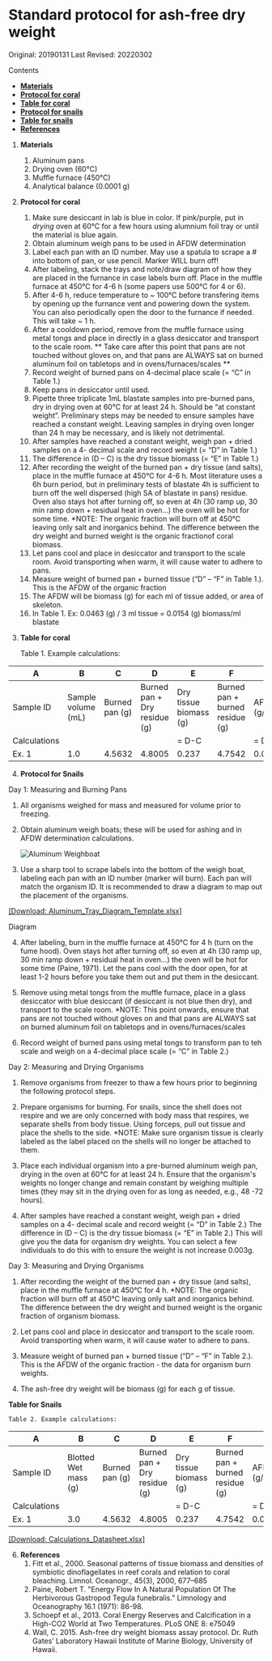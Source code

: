 # Standard protocol for ash-free dry weight 

Original: 20190131
Last Revised: 20220302

Contents
- [**Materials**](#Materials)  
- [**Protocol for coral**](#Protocol_for_coral)
- [**Table for coral**](#Table_for_coral)
- [**Protocol for snails**](#Protocol_for_snails)
- [**Table for snails**](#Table_for_snails)
- [**References**](#References)
 
1. <a name="Materials"></a> **Materials**
    1. 	Aluminum pans
    1. 	Drying oven (60°C)
    1. 	Muffle furnace (450°C)
    1. 	Analytical balance (0.0001 g)

2. <a name="Protocol_for_coral"></a> **Protocol for coral**
    1.  Make sure desiccant in lab is blue in color. If pink/purple, put in *drying* oven at 60°C for a few hours using alumnium foil tray or until the material is blue again. 
    1.  Obtain aluminum weigh pans to be used in AFDW determination
    1.  Label each pan with an ID number. May use a spatula to scrape a # into bottom of pan, or use pencil. Marker WILL burn
    	off!
    1.  After labeling, stack the trays and note/draw diagram of how they are placed in the furnance in case labels burn off. Place in the muffle furnace at 450°C for 4-6 h (some papers use 500°C for 4 or 6). 
    1.  After 4-6 h, reduce temperature to ~ 100°C before transfering items by opening up the furnance vent and powering down the system. You can also periodically open the door to the furnance if needed. This will take ~ 1 h. 
    1.  After a cooldown period, remove from the muffle furnace using metal tongs and place in directly in a glass desiccator and transport to the scale room.
	** Take care after this point that pans are not touched without gloves on, and that pans are ALWAYS sat on burned
	aluminum foil on tabletops and in ovens/furnaces/scales **
    1.  Record weight of burned pans on 4-decimal place scale (= “C” in Table 1.)
    1.  Keep pans in desiccator until used.
    1.  Pipette three triplicate 1mL blastate samples into pre-burned pans, dry in drying oven at 60°C for at least 24 h. 
    	Should be “at constant weight”. Preliminary steps may be needed to ensure samples have reached a constant weight. 
	Leaving samples in drying oven longer than 24 h may be necessary, and is likely not detrimental.
    1.  After samples have reached a constant weight, weigh pan + dried samples on a 4- decimal scale and record weight (= “D” 
    	in Table 1.)
    1.  The difference in (D – C) is the dry tissue biomass (= “E” in Table 1.)
    1.  After recording the weight of the burned pan + dry tissue (and salts), place in the muffle furnace at 450°C for 4-6 h. 
    	Most literature uses a 6h burn period, but in preliminary tests of blastate 4h is sufficient to burn off the well 
	dispersed (high SA of blastate in pans) residue. Oven also stays hot after turning off, so even at 4h (30 ramp up, 30 
	min ramp down + residual heat in oven…) the oven will be hot for some time.
	*NOTE: The organic fraction will burn off at 450°C leaving only salt and inorganics behind. The difference between the
	dry weight and burned weight is the organic fractionof coral biomass.
    1.  Let pans cool and place in desiccator and transport to the scale room. Avoid transporting when warm, it will cause
    	water to adhere to pans.
    1.  Measure weight of burned pan + burned tissue (“D” – “F” in Table 1.). This is the AFDW of the organic fraction
    1.  The AFDW will be biomass (g) for each ml of tissue added, or area of skeleton.
    1.  In Table 1. Ex: 0.0463 (g) / 3 ml tissue = 0.0154 (g) biomass/ml blastate
    
3. <a name="Table"></a> **Table for coral**

	Table 1. Example calculations:
	
 A  | B  | C  | D  | E  | F  |  G |
----|----|----|----|----|----|----|
Sample ID | Sample volume (mL) | Burned pan (g) | Burned pan + Dry residue (g) | Dry tissue biomass (g) | Burned pan + burned residue (g) | AFDW (g/mL) |
Calculations | | | | = D-C | | = D-F |
Ex. 1 | 1.0 | 4.5632 | 4.8005 | 0.237 | 4.7542 | 0.0463 |


4. <a name="Protocol_for_snails"></a> **Protocol for Snails**

Day 1: Measuring and Burning Pans

   1.  All organisms weighed for mass and measured for volume prior to freezing.
 
   2.  Obtain aluminum weigh boats; these will be used for ashing and in AFDW determination calculations. 
       
       ![Aluminum Weighboat](https://static.grainger.com/rp/s/is/image/Grainger/8AU22_AW01?$adapimg$&hei=166&wid=166)
 
   3.  Use a sharp tool to scrape labels into the bottom of the weigh boat, labeling each pan with an ID number (marker will burn). 
       Each pan will match the organism ID. It is recommended to draw a diagram to map out the placement of the organisms. 
       
       
<a href= "https://github.com/SilbigerLab/Protocols/raw/f6220ec8166af60e4ff223a5f7045367519bf313/Physiological_Parameter_Protocols/Template/Aluminum_Tray_Diagram_Template.xlsx">[Download: Aluminum_Tray_Diagram_Template.xlsx]</a>
   
   Diagram 
   
   4.  After labeling, burn in the muffle furnace at 450°C for 4 h (turn on the fume hood). Oven stays hot after turning off,
       so even at 4h (30 ramp up, 30 min ramp down + residual heat in oven…) the oven will be hot for some time  (Paine, 1971). 
       Let the pans cool with the door open,  for at least 1-2 hours before you take them out and put them in the desiccant. 
  
   5.  Remove using metal tongs from the muffle furnace, place in a glass desiccator with blue desiccant (if desiccant is not blue
       then dry), and transport to the scale room. *NOTE: This point onwards, ensure that pans are not touched without gloves on and
       that pans are ALWAYS sat on burned aluminum foil on tabletops and in ovens/furnaces/scales 
  
   6.  Record weight of burned pans using metal tongs to transform pan to teh scale and weigh on a 4-decimal place scale (= “C” in
       Table 2.)
   
Day 2: Measuring and Drying Organisms 

   1. Remove organisms from freezer to thaw a few hours prior to beginning the following protocol steps. 

   2. Prepare organisms for burning. For snails, since the shell does not respire and we are only concerned with body mass that
      respires, we separate shells from body tissue. Using forceps, pull out tissue and place the shells to the side. 
      *NOTE: Make sure organism tissue is clearly labeled as the label placed on the shells will no longer be attached to  them. 

   3. Place each individual organism into a pre-burned aluminum weigh pan, drying in the oven at 60°C for at least 24 h. Ensure 
      that the organism's weights no longer change and remain constant by weighing multiple times (they may sit in the drying oven
      for as long as needed, e.g., 48 -72 hours).

   4. After samples have reached a constant weight, weigh pan + dried samples on a 4- decimal scale and record weight (= “D” in Table
      2.) The difference in (D – C) is the dry tissue biomass (= “E” in Table 2.) This will give you the data for organism dry
      weights. You can select a few individuals to do this with to ensure the weight is not increase 0.003g.

Day 3: Measuring and Drying Organisms 

   1. After recording the weight of the burned pan + dry tissue (and salts), place in the muffle furnace at 450°C for 4 h. 
      *NOTE: The organic fraction will burn off at 450°C leaving only salt and inorganics behind. The difference between the dry
      weight and burned weight is the organic fraction of organism biomass.

   2. Let pans cool and place in desiccator and transport to the scale room. Avoid transporting when warm, it will cause water to
      adhere to pans.

   3. Measure weight of burned pan + burned tissue (“D” – “F” in Table 2.). This is the AFDW of the organic fraction - the data for
      organism burn weights. 

   4. The ash-free dry weight will be biomass (g) for each g of tissue.

<a name="Table"></a> **Table for Snails**

	Table 2. Example calculations:
	
 A  | B  | C  | D  | E  | F  |  G |
----|----|----|----|----|----|----|
Sample ID | Blotted Wet mass (g) | Burned pan (g) | Burned pan + Dry residue (g) | Dry tissue biomass (g) | Burned pan + burned residue (g) | AFDW (g/mL) 
Calculations | | | | = D-C | | = D-F |
Ex. 1 | 3.0 | 4.5632 | 4.8005 | 0.237 | 4.7542 | 0.0463 |

 <a href= "https://github.com/SilbigerLab/Protocols/raw/f6220ec8166af60e4ff223a5f7045367519bf313/Physiological_Parameter_Protocols/Template/Calculations_Datasheet.xlsx">[Download: Calculations_Datasheet.xlsx]</a>
 
 
6. <a name="References"></a> **References**
    1.  Fitt et al., 2000. Seasonal patterns of tissue biomass and densities of symbiotic dinoflagellates in reef corals and 
    	relation to coral bleaching. Limnol. Oceanogr., 45(3), 2000, 677–685
    2.  Paine, Robert T. "Energy Flow In A Natural Population Of The Herbivorous Gastropod Tegula funebralis." Limnology and Oceanography
        16.1 (1971): 86-98.
    4.  Schoepf et al., 2013. Coral Energy Reserves and Calcification in a High-CO2 World at Two Temperatures. PLoS ONE 8:
    	e75049
    3.  Wall, C. 2015. Ash-free dry weight biomass assay protocol. Dr. Ruth Gates’ Laboratory Hawaii Institute of Marine
    	Biology, University of Hawaii.












	  
   

















